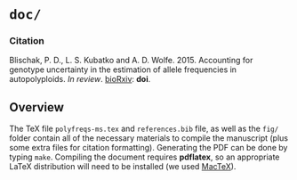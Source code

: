 # `doc/`

### Citation

Blischak, P. D., L. S. Kubatko and A. D. Wolfe. 2015. 
Accounting for genotype uncertainty in the estimation of allele frequencies in autopolyploids. 
*In review*. <a href="http://biorxiv.org/" target="_blank">bioRxiv</a>: **doi**.

## Overview

The TeX file `polyfreqs-ms.tex` and `references.bib` file, as well as the `fig/` folder contain all of the necessary materials to compile the manuscript (plus some extra files for citation formatting). 
Generating the PDF can be done by typing `make`. 
Compiling the document requires **pdflatex**, 
so an appropriate LaTeX distribution will need to be installed (we used <a href="https://tug.org/mactex/" target="_blank">MacTeX</a>).